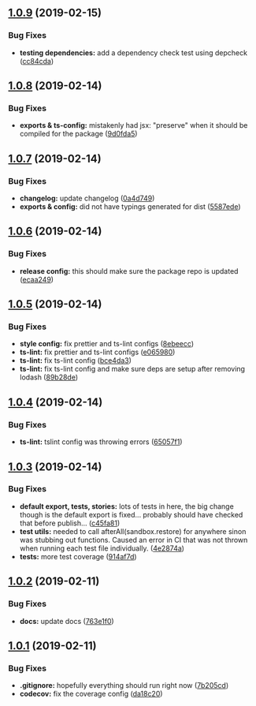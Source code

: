 ## [1.0.9](https://github.com/parkerself22/mui-table/compare/v1.0.8...v1.0.9) (2019-02-15)


### Bug Fixes

* **testing dependencies:** add a dependency check test using depcheck ([cc84cda](https://github.com/parkerself22/mui-table/commit/cc84cda))

## [1.0.8](https://github.com/parkerself22/mui-table/compare/v1.0.7...v1.0.8) (2019-02-14)


### Bug Fixes

* **exports & ts-config:** mistakenly had jsx: "preserve" when it should be compiled for the package ([9d0fda5](https://github.com/parkerself22/mui-table/commit/9d0fda5))

## [1.0.7](https://github.com/parkerself22/mui-table/compare/v1.0.6...v1.0.7) (2019-02-14)


### Bug Fixes

* **changelog:** update changelog ([0a4d749](https://github.com/parkerself22/mui-table/commit/0a4d749))
* **exports & config:** did not have typings generated for dist ([5587ede](https://github.com/parkerself22/mui-table/commit/5587ede))

## [1.0.6](https://github.com/parkerself22/mui-table/compare/v1.0.5...v1.0.6) (2019-02-14)


### Bug Fixes

* **release config:** this should make sure the package repo is updated ([ecaa249](https://github.com/parkerself22/mui-table/commit/ecaa249))

## [1.0.5](https://github.com/parkerself22/mui-table/compare/v1.0.4...v1.0.5) (2019-02-14)


### Bug Fixes

* **style config:** fix prettier and ts-lint configs ([8ebeecc](https://github.com/parkerself22/mui-table/commit/8ebeecc))
* **ts-lint:** fix prettier and ts-lint configs ([e065980](https://github.com/parkerself22/mui-table/commit/e065980))
* **ts-lint:** fix ts-lint config ([bce4da3](https://github.com/parkerself22/mui-table/commit/bce4da3))
* **ts-lint:** fix ts-lint config and make sure deps are setup after removing lodash ([89b28de](https://github.com/parkerself22/mui-table/commit/89b28de))


## [1.0.4](https://github.com/parkerself22/mui-table/compare/v1.0.3...v1.0.4) (2019-02-14)


### Bug Fixes

* **ts-lint:** tslint config was throwing errors ([65057f1](https://github.com/parkerself22/mui-table/commit/65057f1))

## [1.0.3](https://github.com/parkerself22/mui-table/compare/v1.0.2...v1.0.3) (2019-02-14)


### Bug Fixes

* **default export, tests, stories:** lots of tests in here, the big change though is the default export is fixed... probably should have checked that before publish... ([c45fa81](https://github.com/parkerself22/mui-table/commit/c45fa81))
* **test utils:** needed to call afterAll(sandbox.restore) for anywhere sinon was stubbing out functions. Caused an error in CI that was not thrown when running each test file individually. ([4e2874a](https://github.com/parkerself22/mui-table/commit/4e2874a))
* **tests:** more test coverage ([914af7d](https://github.com/parkerself22/mui-table/commit/914af7d))

## [1.0.2](https://github.com/parkerself22/mui-table/compare/v1.0.1...v1.0.2) (2019-02-11)


### Bug Fixes

* **docs:** update docs ([763e1f0](https://github.com/parkerself22/mui-table/commit/763e1f0))

## [1.0.1](https://github.com/parkerself22/mui-table/compare/v1.0.0...v1.0.1) (2019-02-11)


### Bug Fixes

* **.gitignore:** hopefully everything should run right now ([7b205cd](https://github.com/parkerself22/mui-table/commit/7b205cd))
* **codecov:** fix the coverage config ([da18c20](https://github.com/parkerself22/mui-table/commit/da18c20))
